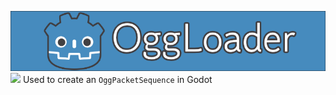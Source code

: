 ![oggloader logo](img/OggLoader.png)
![](https://img.shields.io/github/release-date/GrowtopiaFli/oggloader-gdextension?style=for-the-badge)
Used to create an `OggPacketSequence` in Godot
